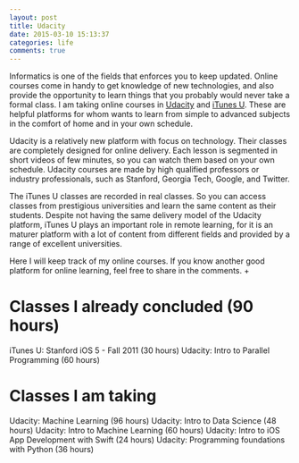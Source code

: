 ```yaml
---
layout: post
title: Udacity
date: 2015-03-10 15:13:37
categories: life
comments: true
---
```


Informatics is one of the fields that enforces you to keep updated. Online courses come in handy to get knowledge of new technologies, and also provide the opportunity to learn things that you probably would never take a formal class. I am taking online courses in [Udacity](https://www.udacity.com/) and [iTunes U](https://www.apple.com/itunes/).  These are helpful platforms for whom wants to learn from simple to advanced subjects in the comfort of home and in your own schedule.

Udacity is a relatively new platform with focus on technology. Their classes are completely designed for online delivery. Each lesson is segmented in short videos of few minutes, so you can watch them based on your own schedule. Udacity courses are made by high qualified professors or industry professionals, such as Stanford, Georgia Tech, Google, and Twitter.

The iTunes U classes are recorded in real classes. So you can access classes from prestigious universities and learn the same content as their students. Despite not having the same delivery model of the Udacity platform, iTunes U plays an important role in remote learning, for it is an maturer platform with a lot of content from different fields and provided by a range of excellent universities.

Here I will keep track of my online courses. If you know another good platform for online learning, feel free to share in the comments. +

# Classes I already concluded (90 hours)
iTunes U: Stanford iOS 5 - Fall 2011 (30 hours)
Udacity: Intro to Parallel Programming (60 hours)

# Classes I am taking
Udacity: Machine Learning (96 hours)
Udacity: Intro to Data Science (48 hours)
Udacity: Intro to Machine Learning (60 hours)
Udacity: Intro to iOS App Development with Swift (24 hours)
Udacity: Programming foundations with Python (36 hours)
